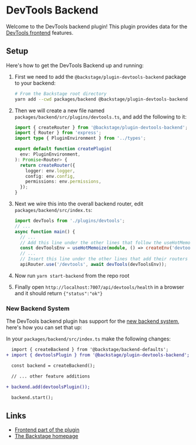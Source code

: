 # DevTools Backend

Welcome to the DevTools backend plugin! This plugin provides data for the [DevTools frontend](../devtools/) features.

## Setup

Here's how to get the DevTools Backend up and running:

1. First we need to add the `@backstage/plugin-devtools-backend` package to your backend:

   ```sh
   # From the Backstage root directory
   yarn add --cwd packages/backend @backstage/plugin-devtools-backend
   ```

2. Then we will create a new file named `packages/backend/src/plugins/devtools.ts`, and add the
   following to it:

   ```ts
   import { createRouter } from '@backstage/plugin-devtools-backend';
   import { Router } from 'express';
   import type { PluginEnvironment } from '../types';

   export default function createPlugin(
     env: PluginEnvironment,
   ): Promise<Router> {
     return createRouter({
       logger: env.logger,
       config: env.config,
       permissions: env.permissions,
     });
   }
   ```

3. Next we wire this into the overall backend router, edit `packages/backend/src/index.ts`:

   ```ts
   import devTools from './plugins/devtools';
   // ...
   async function main() {
     // ...
     // Add this line under the other lines that follow the useHotMemoize pattern
     const devToolsEnv = useHotMemoize(module, () => createEnv('devtools'));
     // ...
     // Insert this line under the other lines that add their routers to apiRouter in the same way
     apiRouter.use('/devtools', await devTools(devToolsEnv));
   ```

4. Now run `yarn start-backend` from the repo root
5. Finally open `http://localhost:7007/api/devtools/health` in a browser and it should return `{"status":"ok"}`

### New Backend System

The DevTools backend plugin has support for the [new backend system](https://backstage.io/docs/backend-system/), here's how you can set that up:

In your `packages/backend/src/index.ts` make the following changes:

```diff
  import { createBackend } from '@backstage/backend-defaults';
+ import { devtoolsPlugin } from '@backstage/plugin-devtools-backend';

  const backend = createBackend();

  // ... other feature additions

+ backend.add(devtoolsPlugin());

  backend.start();
```

## Links

- [Frontend part of the plugin](https://github.com/backstage/backstage/tree/master/plugins/devtools)
- [The Backstage homepage](https://backstage.io)
